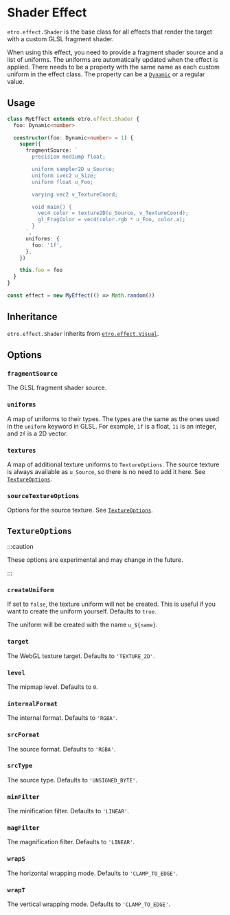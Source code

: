 # Shader Effect

`etro.effect.Shader` is the base class for all effects that render the target with a custom GLSL fragment shader.

When using this effect, you need to provide a fragment shader source and a list of uniforms. The uniforms are automatically updated when the effect is applied. There needs to be a property with the same name as each custom uniform in the effect class. The property can be a [`Dynamic`](/docs/dynamic-properties) or a regular value.

## Usage

```ts
class MyEffect extends etro.effect.Shader {
  foo: Dynamic<number>

  constructor(foo: Dynamic<number> = 1) {
    super({
      fragmentSource: `
        precision mediump float;

        uniform sampler2D u_Source;
        uniform ivec2 u_Size;
        uniform float u_Foo;

        varying vec2 v_TextureCoord;

        void main() {
          vec4 color = texture2D(u_Source, v_TextureCoord);
          gl_FragColor = vec4(color.rgb * u_Foo, color.a);
        }
      `,
      uniforms: {
        foo: '1f',
      },
    })

    this.foo = foo
  }
}

const effect = new MyEffect(() => Math.random())
```

## Inheritance

`etro.effect.Shader` inherits from [`etro.effect.Visual`](visual).

## Options

### `fragmentSource`

The GLSL fragment shader source.

### `uniforms`

A map of uniforms to their types. The types are the same as the ones used in the `uniform` keyword in GLSL. For example, `1f` is a float, `1i` is an integer, and `2f` is a 2D vector.

### `textures`

A map of additional texture uniforms to `TextureOptions`. The source texture is always available as `u_Source`, so there is no need to add it here. See [`TextureOptions`](#textureoptions).

### `sourceTextureOptions`

Options for the source texture. See [`TextureOptions`](#textureoptions).

## `TextureOptions`

:::caution

These options are experimental and may change in the future.

:::

### `createUniform`

If set to `false`, the texture uniform will not be created. This is useful if you want to create the uniform yourself. Defaults to `true`.

The uniform will be created with the name `u_${name}`.

### `target`

The WebGL texture target. Defaults to `'TEXTURE_2D'`.

### `level`

The mipmap level. Defaults to `0`.

### `internalFormat`

The internal format. Defaults to `'RGBA'`.

### `srcFormat`

The source format. Defaults to `'RGBA'`.

### `srcType`

The source type. Defaults to `'UNSIGNED_BYTE'`.

### `minFilter`

The minification filter. Defaults to `'LINEAR'`.

### `magFilter`

The magnification filter. Defaults to `'LINEAR'`.

### `wrapS`

The horizontal wrapping mode. Defaults to `'CLAMP_TO_EDGE'`.

### `wrapT`

The vertical wrapping mode. Defaults to `'CLAMP_TO_EDGE'`.
